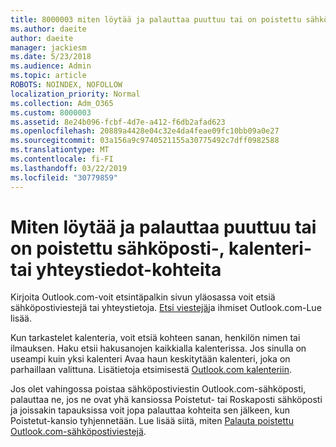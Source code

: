 ```yaml
---
title: 8000003 miten löytää ja palauttaa puuttuu tai on poistettu sähköposti-, kalenteri- tai yhteystiedot-kohteita
ms.author: daeite
author: daeite
manager: jackiesm
ms.date: 5/23/2018
ms.audience: Admin
ms.topic: article
ROBOTS: NOINDEX, NOFOLLOW
localization_priority: Normal
ms.collection: Adm_O365
ms.custom: 8000003
ms.assetid: 8e24b096-fcbf-4d7e-a412-f6db2afad623
ms.openlocfilehash: 20889a4428e04c32e4da4feae09fc10bb09a0e27
ms.sourcegitcommit: 03a156a9c9740521155a30775492c7dff0982588
ms.translationtype: MT
ms.contentlocale: fi-FI
ms.lasthandoff: 03/22/2019
ms.locfileid: "30779859"
---
```

# <a name="how-to-find-and-recover-missing-or-deleted-email-calendar-or-contacts-items"></a>Miten löytää ja palauttaa puuttuu tai on poistettu sähköposti-, kalenteri- tai yhteystiedot-kohteita

Kirjoita Outlook.com-voit etsintäpalkin sivun yläosassa voit etsiä sähköpostiviestejä tai yhteystietoja. [Etsi viestejä](https://support.office.com/article/88108edf-028e-4306-b87e-7400bbb40aa7)ja ihmiset Outlook.com-Lue lisää.
  
Kun tarkastelet kalenteria, voit etsiä kohteen sanan, henkilön nimen tai ilmauksen. Haku etsii hakusanojen kaikkialla kalenterissa. Jos sinulla on useampi kuin yksi kalenteri Avaa haun keskitytään kalenteri, joka on parhaillaan valittuna. Lisätietoja etsimisestä [Outlook.com kalenteriin](https://support.office.com/article/5bc05289-c84c-4849-95a8-7eac05ed478a).
  
Jos olet vahingossa poistaa sähköpostiviestin Outlook.com-sähköposti, palauttaa ne, jos ne ovat yhä kansiossa Poistetut- tai Roskaposti sähköposti ja joissakin tapauksissa voit jopa palauttaa kohteita sen jälkeen, kun Poistetut-kansio tyhjennetään. Lue lisää siitä, miten [Palauta poistettu Outlook.com-sähköpostiviestejä](https://support.office.com/article/cf06ab1b-ae0b-418c-a4d9-4e895f83ed50).
  

